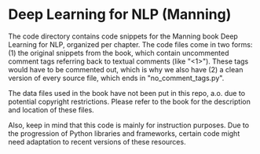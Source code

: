 # Deep Learning for NLP (Manning)
The code directory contains code snippets for the Manning book Deep Learning for NLP, organized per chapter.
The code files come in two forms: (1) the original snippets from the book, which contain uncommented comment tags referring back to textual comments (like "<1>"). These tags would have to be commented out, which is why we also have (2) a clean version of every source file, which ends in "no_comment_tags.py".

The data files used in the book have not been put in this repo, a.o. due to potential copyright restrictions.
Please refer to the book for the description and location of these files.

Also, keep in mind that this code is mainly for instruction purposes. Due to the progression of Python libraries and frameworks, certain code might need adaptation to recent versions of these resources.


